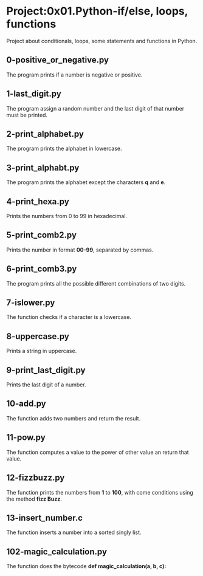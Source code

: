 # Project:0x01.Python-if/else, loops, functions

Project about conditionals, loops, some statements and functions in Python.

## 0-positive_or_negative.py

The program prints if a number is negative or positive.

## 1-last_digit.py

The program assign a random number and the last digit of that number must be printed.

## 2-print_alphabet.py

The program prints the alphabet in lowercase.

## 3-print_alphabt.py

The program prints the alphabet except the characters **q** and **e**.

## 4-print_hexa.py

Prints the numbers from 0 to 99 in hexadecimal.

## 5-print_comb2.py

Prints the number in format **00-99**, separated by commas.

## 6-print_comb3.py

The program prints all the possible different combinations of two digits.

## 7-islower.py

The function checks if a character is a lowercase.

## 8-uppercase.py

Prints a string in uppercase.

## 9-print_last_digit.py

Prints the last digit of a number.

## 10-add.py

The function adds two numbers and return the result.

## 11-pow.py

The function computes a value to the power of other value an return that value.

## 12-fizzbuzz.py

The function prints the numbers from **1** to **100**, with come conditions using the method **fizz Buzz**.

## 13-insert_number.c

The function inserts a number into a sorted singly list.

## 102-magic_calculation.py

The function does the bytecode **def magic_calculation(a, b, c):**